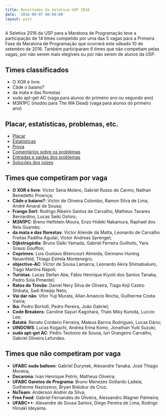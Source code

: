 ```yaml
---
title: Resultados da Seletiva USP 2016
date: '2016-09-07 00:00:00'
layout: post
---
```


A Seletiva 2016 da USP para a Maratona de Programação teve a participação
de 14 times competido por uma das 5 vagas para a Primeira Fase da Maratona
de Programação que ocorrerá este sábado 10 de setembro de 2016.
Também participaram 6 times que não competiam pelas vagas, por não serem
mais elegíveis ou por não serem de alunos da USP.


## Times classificados
- O XOR é livre
- Câde o baiano?
- da mata e das florestas
- sudo apt-get AC (vaga para alunos do primeiro ano ou segundo ano)
- M3N1PC (mudou para The WA Dead) (vaga para alunos do primeiro ano)


## Placar, estatísticas, problemas, etc.
- [Placar](https://dl.dropboxusercontent.com/u/30620545/detailedscore.html)
- [Estatísticas](https://dl.dropboxusercontent.com/u/30620545/stats.html)
- [Prova](https://dl.dropboxusercontent.com/u/30620545/caderno.pdf)
- [Comentários sobre os problemas](https://dl.dropboxusercontent.com/u/30620545/comentarios.pdf) 
- [Entradas e saídas dos problemas](https://dl.dropboxusercontent.com/u/30620545/io.zip)
- [Soluções dos juízes](https://dl.dropboxusercontent.com/u/30620545/solutions.zip)

## Times que competiram por vaga
- **O XOR é livre**: Victor Sena Molero, Gabriel Russo de Carmo, Nathan Benedetto Proença;
- **Câde o baiano?**: Victor de Oliveira Colombo, Ramon Silva de Lima, André Amaral de Sousa;
- **Frango Sort**: Rodrigo Ribeiro Santos de Carvalho, Matheus Tavares Bernardino, Lucas Seiki Oshiro;
- **M3N1PC**: Breno Helfstein Moura, Enzo Hideki Nakamura, Raphael dos Reis Gusmão;
- **da mata e das florestas**: Victor Aliende da Matta, Leonardo de Carvalho Freitas Padilha Aguilar, Victor Andreas Sprengel;
- **Dijkstragédia**: Bruno Daiki Yamada, Gabriel Ferreira Guilhoto, Yara Grassi Gouffon;
- **Coprimes**: Luis Gustavo Bitencourt Almeida, Germano Huning Neuenfeld, Thiago Estrela Montenegro;
- **objective-AC**: Víctor de Sousa Lamarca, Leonardo Akira Shimabukuro, Tiago Martins Nápoli;
- **Turistas**: Lucas Stefan Abe, Fábio Henrique Kiyoiti dos Santos Tanaka, Pedro Sola Pimentel;
- **Ratos do Trovão**: Daniel Nery Silva de Oliveira, Tiago Koji Castro Shibata, Sadi Kneipp Neto;
- **Vai dar não**: Vitor Yuji Murata, Allan Amancio Rocha, Guilherme Costa Vieira;
- **Ika**: Pedro Bortolli, Pedro Pereira, João Gabriel;
- **Code Breakers**: Caroline Sayuri Kagohara, Thaís Miky Kuroda, Luccio Lee;
- **Batatá**: Renato Cordeiro Ferreira, Mateus Barros Rodrigues, Lucas Dário;
- **UINDOWS**: Lucas Kogachi, Andrea Erina Komo, Jonathan Yuiti Suzuki;
- **sudo apt-get AC**: Pedro Teotonio de Sousa, Iuri Grangeiro Carvalho, Gabriel Oliveira Lefundes.

## Times que não competiram por vaga

- **UFABC sudo balloon**: Gabriel Durynek, Alexandre Tanaka, José Thiago Moreira;
- **Decarona**: Ivan Henrique Petrin, Matheus Oliveira;
- **UFABC Garotos de Programa**: Bruno Menezes Gottardo Ladeia, Guilherme Naziozeno, Bryan Bialokur da Cruz;
- **NoTeam**: Anderson Andrei da Silva;
- **Free Food**: Gabriel Fernandes de Oliveira, Alessandro Wagner Palmeira;
- **UFABC++**: Alexandre de Sousa Santos, Diego Pereira de Lima, Rodrigo Hiroaki Ideyama.
